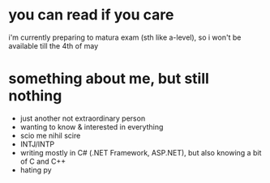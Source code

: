 # you can read if you care
i'm currently preparing to matura exam (sth like a-level), so i won't be available till the 4th of may

# something about me, but still nothing
- just another not extraordinary person
- wanting to know & interested in everything
- scio me nihil scire
- INTJ/INTP
- writing mostly in C# (.NET Framework, ASP.NET), but also knowing a bit of C and C++
- hating py
